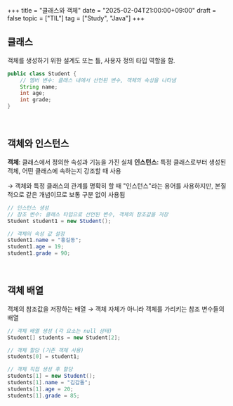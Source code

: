 +++
title = "클래스와 객체"
date = "2025-02-04T21:00:00+09:00"
draft = false
topic = ["TIL"]
tag = ["Study", "Java"]
+++

## 클래스
객체를 생성하기 위한 설계도 또는 틀, 사용자 정의 타입 역할을 함.

```java
public class Student {
	// 멤버 변수: 클래스 내에서 선언된 변수, 객체의 속성을 나타냄
    String name;
    int age;
    int grade;
}
```

<br>

## 객체와 인스턴스
**객체**: 클래스에서 정의한 속성과 기능을 가진 실체
**인스턴스**: 특정 클래스로부터 생성된 객체, 어떤 클래스에 속하는지 강조할 때 사용

→ 객체와 특정 클래스의 관계를 명확히 할 때 "인스턴스"라는 용어를 사용하지만, 본질적으로 같은 개념이므로 보통 구분 없이 사용됨

```java
// 인스턴스 생성
// 참조 변수: 클래스 타입으로 선언된 변수, 객체의 참조값을 저장
Student student1 = new Student();

// 객체의 속성 값 설정
student1.name = "홍길동";
student1.age = 19;
student1.grade = 90;
```

<br>

## 객체 배열
객체의 참조값을 저장하는 배열
→ 객체 자체가 아니라 객체를 가리키는 참조 변수들의 배열

```java
// 객체 배열 생성 (각 요소는 null 상태)
Student[] students = new Student[2];

// 객체 할당 (기존 객체 사용)
students[0] = student1;

// 객체 직접 생성 후 할당
students[1] = new Student();
students[1].name = "김갑돌";
students[1].age = 20;
students[1].grade = 85;
```